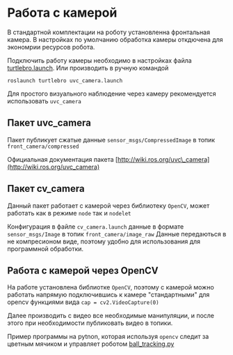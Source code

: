 # Работа с камерой

В стандартной комплектации на роботу установленна фронтальная камера. В настройках по умолчанию обработка камеры откдючена для экономрии ресурсов робота.

Подключить работу камеры необходимо в настройках файла [turtlebro.launch](params.md). Или производить в ручную командой 

```text
roslaunch turtlebro uvc_camera.launch
```

Для простого визуального наблюдение через камеру рекомендуется использовать `uvc_camera`

## Пакет uvc\_camera

Пакет публикует сжатые данные `sensor_msgs/CompressedImage` в топик `front_camera/compressed` 

Официальная документация пакета  [http://wiki.ros.org/uvc\_camera](http://wiki.ros.org/uvc_camera)

## Пакет cv\_camera

Данный пакет работает с камерой через библиотеку `ОpenCV`, может работать как в режиме `node` так и `nodelet`

Конфигурация в файле `cv_camera.launch` данные в формате `sensor_msgs/Image` в топик `front_camera/image_raw` Данные передаються в не компресионом виде, поэтому удобно для использования для программной обработки.

## Работа с камерой через OpenCV

На работе установлена библиотке `OpenCV`, поэтому с камерой можно работать напрямую подключившись к камере "стандартными" для opencv функциями вида  `cap = cv2.VideoCapture(0)`

Далее производить с видео все необходимые манипуляции, и после этого при необходимости публиковать видео в топики.

Пример программы на pytnon, которая используя `opencv` следит за цветным мячиком и управляет роботом [ball\_tracking.py](https://github.com/voltbro/turtlebro_examples/blob/master/src/ball_tracking.py) 


